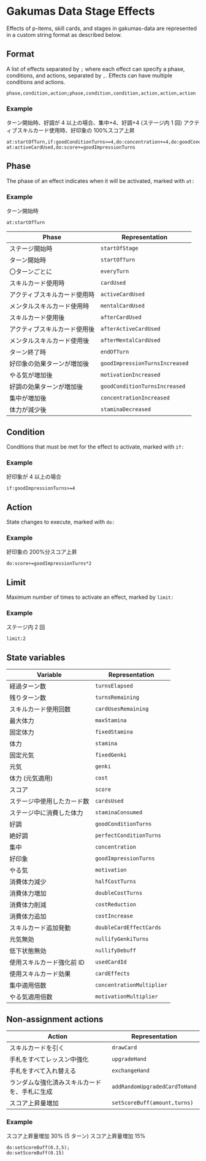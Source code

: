 # Gakumas Data Stage Effects

Effects of p-items, skill cards, and stages in gakumas-data are represented in a custom string format as described below.

## Format

A list of effects separated by `;` where each effect can specify a phase, conditions, and actions, separated by `,`.
Effects can have multiple conditions and actions.

```
phase,condition,action;phase,condition,condition,action,action,action
```

### Example

ターン開始時、好調が 4 以上の場合、集中+4、好調+4 (ステージ内 1 回)
アクティブスキルカード使用時、好印象の 100%スコア上昇

```
at:startOfTurn,if:goodConditionTurns>=4,do:concentration+=4,do:goodConditionTurns+=4,limit:1;
at:activeCardUsed,do:score+=goodImpressionTurns
```

## Phase

The phase of an effect indicates when it will be activated, marked with `at:`

### Example

ターン開始時

```
at:startOfTurn
```

| Phase                        | Representation                 |
| ---------------------------- | ------------------------------ |
| ステージ開始時               | `startOfStage`                 |
| ターン開始時                 | `startOfTurn`                  |
| 〇ターンごとに               | `everyTurn`                    |
| スキルカード使用時           | `cardUsed`                     |
| アクティブスキルカード使用時 | `activeCardUsed`               |
| メンタルスキルカード使用時   | `mentalCardUsed`               |
| スキルカード使用後           | `afterCardUsed`                |
| アクティブスキルカード使用後 | `afterActiveCardUsed`          |
| メンタルスキルカード使用後   | `afterMentalCardUsed`          |
| ターン終了時                 | `endOfTurn`                    |
| 好印象の効果ターンが増加後   | `goodImpressionTurnsIncreased` |
| やる気が増加後               | `motivationIncreased`          |
| 好調の効果ターンが増加後     | `goodConditionTurnsIncreased`  |
| 集中が増加後                 | `concentrationIncreased`       |
| 体力が減少後                 | `staminaDecreased`             |

## Condition

Conditions that must be met for the effect to activate, marked with `if:`

### Example

好印象が 4 以上の場合

```
if:goodImpressionTurns>=4
```

## Action

State changes to execute, marked with `do:`

### Example

好印象の 200%分スコア上昇

```
do:score+=goodImpressionTurns*2
```

## Limit

Maximum number of times to activate an effect, marked by `limit:`

### Example

ステージ内 2 回

```
limit:2
```

## State variables

| Variable                   | Representation            |
| -------------------------- | ------------------------- |
| 経過ターン数               | `turnsElapsed`            |
| 残りターン数               | `turnsRemaining`          |
| スキルカード使用回数       | `cardUsesRemaining`       |
| 最大体力                   | `maxStamina`              |
| 固定体力                   | `fixedStamina`            |
| 体力                       | `stamina`                 |
| 固定元気                   | `fixedGenki`              |
| 元気                       | `genki`                   |
| 体力 (元気適用)            | `cost`                    |
| スコア                     | `score`                   |
| ステージ中使用したカード数 | `cardsUsed`               |
| ステージ中に消費した体力   | `staminaConsumed`         |
| 好調                       | `goodConditionTurns`      |
| 絶好調                     | `perfectConditionTurns`   |
| 集中                       | `concentration`           |
| 好印象                     | `goodImpressionTurns`     |
| やる気                     | `motivation`              |
| 消費体力減少               | `halfCostTurns`           |
| 消費体力増加               | `doubleCostTurns`         |
| 消費体力削減               | `costReduction`           |
| 消費体力追加               | `costIncrease`            |
| スキルカード追加発動       | `doubleCardEffectCards`   |
| 元気無効                   | `nullifyGenkiTurns`       |
| 低下状態無効               | `nullifyDebuff`           |
| 使用スキルカード強化前 ID  | `usedCardId`              |
| 使用スキルカード効果       | `cardEffects`             |
| 集中適用倍数               | `concentrationMultiplier` |
| やる気適用倍数             | `motivationMultiplier`    |

## Non-assignment actions

| Action                                       | Representation                |
| -------------------------------------------- | ----------------------------- |
| スキルカードを引く                           | `drawCard`                    |
| 手札をすべてレッスン中強化                   | `upgradeHand`                 |
| 手札をすべて入れ替える                       | `exchangeHand`                |
| ランダムな強化済みスキルカードを、手札に生成 | `addRandomUpgradedCardToHand` |
| スコア上昇量増加                             | `setScoreBuff(amount,turns)`  |

### Example

スコア上昇量増加 30% (5 ターン)
スコア上昇量増加 15%

```
do:setScoreBuff(0.3,5);
do:setScoreBuff(0.15)
```
